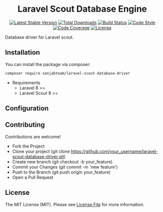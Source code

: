 <h1 align="center">Laravel Scout Database Engine</h1>

<div align="center">

[![Latest Stable Version](https://poser.pugx.org/sanjabteam/laravel-scout-database-driver/v/stable)](https://packagist.org/packages/sanjabteam/laravel-scout-database-driver)
[![Total Downloads](https://poser.pugx.org/sanjabteam/laravel-scout-database-driver/downloads)](https://packagist.org/packages/sanjabteam/laravel-scout-database-driver)
[![Build Status](https://github.com/sanjabteam/laravel-scout-database-driver/workflows/tests/badge.svg)](https://github.com/sanjabteam/laravel-scout-database-driver/actions)
[![Code Style](https://github.styleci.io/repos/214197383/shield?style=flat)](https://github.styleci.io/repos/214197383)
[![Code Coverage](https://codecov.io/gh/sanjabteam/laravel-scout-database-driver/branch/master/graph/badge.svg?sanitize=true)](https://codecov.io/gh/sanjabteam/laravel-scout-database-driver)
[![License](https://poser.pugx.org/sanjabteam/laravel-scout-database-driver/license)](https://packagist.org/packages/sanjabteam/laravel-scout-database-driver)

</div>

Database driver for Laravel scout.

## Installation

You can install the package via composer:

```bash
composer require sanjabteam/laravel-scout-database-driver
```
* Requirements
    * Laravel 8 >=
    * Laravel Scout 8 >=

## Configuration


## Contributing

Contributions are welcome!

* Fork the Project
* Clone your project (git clone https://github.com/your_username/laravel-scout-database-driver.git)
* Create new branch (git checkout -b your_feature)
* Commit your Changes (git commit -m 'new feature')
* Push to the Branch (git push origin your_feature)
* Open a Pull Request

## License

The MIT License (MIT). Please see [License File](LICENSE.md) for more information.
